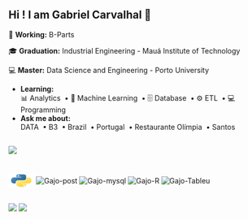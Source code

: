## Hi ! I am Gabriel Carvalhal 👋

  👔 **Working:** B-Parts
  
  🎓 **Graduation:** Industrial Engineering - Mauá Institute of Technology 
  
  💻 **Master:** Data Science and Engineering - Porto University
  - **Learning:** <br>
📊 Analytics   &nbsp;&bull;   🤖 Machine Learning  &nbsp;&bull;   🗄 Database   &nbsp;&bull;   ⚙ ETL   &nbsp;&bull;   💻 Programming
  -  **Ask me about:** <br>
DATA &nbsp;&bull;  B3 &nbsp;&bull; Brazil &nbsp;&bull;  Portugal &nbsp;&bull; Restaurante Olímpia &nbsp;&bull;  Santos
  
  ##
 
  <img height="180em" src="https://github-readme-stats.vercel.app/api?username=gccarvalhal&show_icons=true&theme=default&include_all_commits=true&count_private=true"/>
  <div style="display: inline_block"><br>
</div>
<div style="display: inline_block"><br>
  <img align="center" alt="Gajo-Python" height="30" width="50" src="https://raw.githubusercontent.com/devicons/devicon/master/icons/python/python-original.svg">
  <img align="center" alt="Gajo-post" height="30" width="50" src="https://cdn.jsdelivr.net/gh/devicons/devicon/icons/postgresql/postgresql-original.svg" />
  <img align="center" alt="Gajo-mysql" height="30" width="50" src="https://cdn.jsdelivr.net/gh/devicons/devicon/icons/mysql/mysql-plain.svg" />
  <img align="center" alt="Gajo-R" height="30" width="50" src="https://cdn.jsdelivr.net/gh/devicons/devicon/icons/rstudio/rstudio-original.svg" />
  <img align="center" alt="Gajo-Tableu" height="30" width="150" src="https://upload.wikimedia.org/wikipedia/commons/4/4b/Tableau_Logo.png" />
        
  ##
 
<div> 
  <a href = "mailto:gabrielccarvalhal@hotmail.com"><img src="https://img.shields.io/badge/-Outlook-%23333?style=for-the-badge&logo=outlook&logoColor=white" target="_blank"></a>
  <a href="https://www.linkedin.com/in/gabrielccarvalhal" target="_blank"><img src="https://img.shields.io/badge/-LinkedIn-%230077B5?style=for-the-badge&logo=linkedin&logoColor=white" target="_blank"></a> 
 
  </div>
